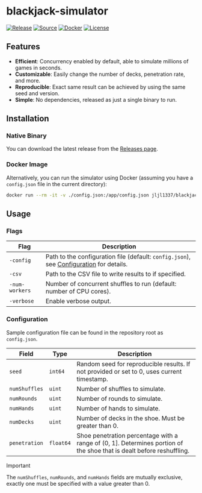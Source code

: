 # blackjack-simulator

[![Release](https://github.com/jljl1337/blackjack-simulator/actions/workflows/release.yml/badge.svg)](https://github.com/jljl1337/blackjack-simulator/actions/workflows/release.yml)
[![Source](https://img.shields.io/badge/Source-GitHub-blue?logo=github)](https://github.com/jljl1337/blackjack-simulator)
[![Docker](https://img.shields.io/badge/Docker-jljl1337%2Fblackjack--simulator-blue?logo=docker)](https://hub.docker.com/r/jljl1337/blackjack-simulator)
[![License](https://img.shields.io/github/license/jljl1337/blackjack-simulator?label=License
)](https://github.com/jljl1337/blackjack-simulator/blob/main/LICENSE)

## Features

- **Efficient**: Concurrency enabled by default, able to simulate millions of games in seconds.
- **Customizable**: Easily change the number of decks, penetration rate, and more.
- **Reproducible**: Exact same result can be achieved by using the same seed and version.
- **Simple**: No dependencies, released as just a single binary to run.

## Installation

### Native Binary

You can download the latest release from the [Releases page](https://github.com/jljl1337/blackjack-simulator/releases).

### Docker Image

Alternatively, you can run the simulator using Docker (assuming you have a 
`config.json` file in the current directory):

```sh
docker run --rm -it -v ./config.json:/app/config.json jljl1337/blackjack-simulator
```

## Usage

### Flags

| Flag | Description |
| ---- | ----------- |
| `-config` | Path to the configuration file (default: `config.json`), see [Configuration](#configuration) for details. |
| `-csv` | Path to the CSV file to write results to if specified. |
| `-num-workers` | Number of concurrent shuffles to run (default: number of CPU cores). |
| `-verbose` | Enable verbose output. |

### Configuration

Sample configuration file can be found in the repository root as `config.json`.

| Field | Type | Description |
| ----- | ---- | ----------- |
| `seed` | `int64` | Random seed for reproducible results. If not provided or set to 0, uses current timestamp. |
| `numShuffles` | `uint` | Number of shuffles to simulate. |
| `numRounds` | `uint` | Number of rounds to simulate. |
| `numHands` | `uint` | Number of hands to simulate. |
| `numDecks` | `uint` | Number of decks in the shoe. Must be greater than 0. |
| `penetration` | `float64` | Shoe penetration percentage with a range of (0, 1]. Determines portion of the shoe that is dealt before reshuffling. |

> [!IMPORTANT]  
> The `numShuffles`, `numRounds`, and `numHands` fields are mutually exclusive,
> exactly one must be specified with a value greater than 0.